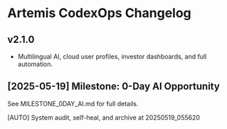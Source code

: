 # Artemis CodexOps Changelog

## v2.1.0
- Multilingual AI, cloud user profiles, investor dashboards, and full automation.


## [2025-05-19] Milestone: 0-Day AI Opportunity
See MILESTONE_0DAY_AI.md for full details.

[AUTO] System audit, self-heal, and archive at 20250519_055620

